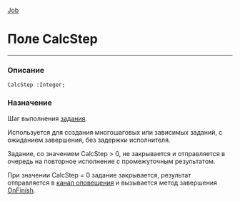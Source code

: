 ﻿---
Link: Com.Job.@CalcStep
---

[Job](Default)

# Поле CalcStep
---

### Описание

    CalcStep :Integer;

### Назначение

Шаг выполнения [задания](Default).

Используется для создания многошаговых или зависимых заданий, с ожиданием завершения, без задержки исполнителя.

Задание, со значением CalcStep > 0, не закрывается и отправляется в очередь на повторное исполнение с промежуточным результатом.

При значении CalcStep = 0 задание закрывается, результат отправляется в [канал оповещения](OutPipe) и вызывается метод завершения [OnFinish](OnFinish).